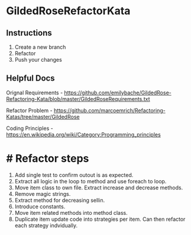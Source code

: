 # GildedRoseRefactorKata

## Instructions

1. Create a new branch
2. Refactor
3. Push your changes

## Helpful Docs 

Orignal Requirements - https://github.com/emilybache/GildedRose-Refactoring-Kata/blob/master/GildedRoseRequirements.txt

Refactor Problem - https://github.com/marcoemrich/Refactoring-Katas/tree/master/GildedRose

Coding Principles - https://en.wikipedia.org/wiki/Category:Programming_principles

# # Refactor steps

1. Add single test to confirm outout is as expected.
2. Extract all logic in the loop to method and use foreach to loop.
3. Move item class to own file. Extract increase and decrease methods.
4. Remove magic strings.
5. Extract method for decreasing sellin.
6. Introduce constants.
7. Move item related methods into method class.
8. Duplicate item update code into strategies per item. Can then refactor each strategy indvidually.

